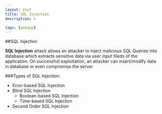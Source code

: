 ```yaml
---
layout: post
title: SQL Injection
description: >

tags: [webapp]
---
```


##SQL Injection

**SQL Injection** attack allows an attacker to inject malicious SQL Queries into database which extracts sensitive data via user input fileds of the application. On successfull exploitation, an attacker can insert/modify data in database or even compromise the server 

###Types of SQL Injection:
 - Error-based SQL Injection
 - Blind SQL Injection
   - Boolean-based SQL Injection
   - Time-based SQL Injection
 - Second Order SQL Injection  